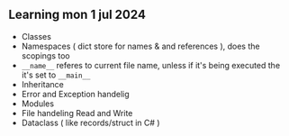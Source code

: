 ## Learning mon 1 jul 2024
 - Classes
 - Namespaces ( dict store for names & and references ), does the scopings too
 - `__name__` referes to current file name, unless if it's being executed the it's set to `__main__`
 - Inheritance
 - Error and Exception handelig
 - Modules
 - File handeling Read and Write
 - Dataclass ( like records/struct in C#  )

